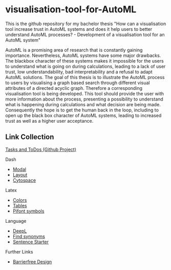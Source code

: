 # visualisation-tool-for-AutoML
This is the github repository for my bachelor thesis "How can a visualisation tool increase trust in AutoML systems and does it help users to better understand AutoML processes? - Development of a visualisation tool for an AutoML system"

AutoML is a promising area of research that is constantly gaining importance. Nevertheless, AutoML systems have some major drawbacks. The blackbox character of these systems makes it impossible for the users to understand what is going on during calculations, leading to a lack of user trust, low understandability, bad interpretability and a refusal to adapt AutoML solutions. The goal of this thesis is to illustrate the AutoML process to users by visualising a graph based search through different visual attributes of a directed acyclic graph. Therefore a corresponding visualisation tool is being developed. This tool should provide the user with more information about the process, presenting a possibility to understand what is happening during calculations and what decision are being made. Consequently the hope is to get the human back in the loop, including to open up the black box character of AutoML systems, leading to increased trust as well as a higher user acceptance.

## Link Collection

[Tasks and ToDos (Github Project)](https://github.com/users/LauraBengs/projects/1/views/1)

Dash
- [Modal](https://dash-bootstrap-components.opensource.faculty.ai/docs/components/modal/)
- [Layout](https://dash-bootstrap-components.opensource.faculty.ai/docs/components/layout/)
- [Cytospace](https://dash.plotly.com/cytoscape)

Latex
- [Colors](https://www.overleaf.com/learn/latex/Using_colors_in_LaTeX)
- [Tables](https://www.overleaf.com/learn/latex/Tables)
- [Pifont symbols](https://tex.stackexchange.com/questions/133264/circled-footnote-symbols-with-pifont-showing-arrows-instead-of-circled-numbers)

Language
- [DeepL](https://tex.stackexchange.com/questions/133264/circled-footnote-symbols-with-pifont-showing-arrows-instead-of-circled-numbers)
- [Find synonyms](https://www.thesaurus.com/browse/furthermore)
- [Sentence Starter](https://www.grammarly.com/blog/sentence-starters/)

Further Links
- [Barrierfree Design](https://barrierefreies.design/barrierefreiheit-interaktiv-testen/farbenfehlsichtigkeit-simulieren)
